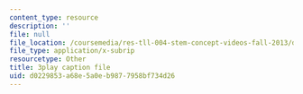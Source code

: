 ```yaml
---
content_type: resource
description: ''
file: null
file_location: /coursemedia/res-tll-004-stem-concept-videos-fall-2013/d0229853a68e5a0eb9877958bf734d26_Of68ZXH35o0.vtt
file_type: application/x-subrip
resourcetype: Other
title: 3play caption file
uid: d0229853-a68e-5a0e-b987-7958bf734d26
---
```


